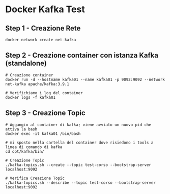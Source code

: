 # Docker Kafka Test


## Step 1 - Creazione Rete

```shell
docker network create net-kafka
```

## Step 2 - Creazione container con istanza Kafka (standalone)

```shell
# Creazione container
docker run -d --hostname kafka01 --name kafka01 -p 9092:9092 --network net-kafka apache/kafka:3.9.1

# Verifichiamo i log del container
docker logs -f kafka01
```

## Step 3 - Creazione Topic

```shell
# Aggangio al container di kafka; viene avviato un nuovo pid che attiva la bash
docker exec -it kafka01 /bin/bash

# mi sposto nella cartella del container dove risiedono i tools a linea di comando di kafka
cd opt/kafka/bin/

# Creazione Topic
./kafka-topics.sh --create --topic test-corso --bootstrap-server localhost:9092

# Verifica Creazione Topic
./kafka-topics.sh --describe --topic test-corso --bootstrap-server localhost:9092
```
